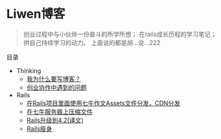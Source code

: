 # Liwen博客

> 创业过程中与小伙伴一份奋斗的所学所想；
> 在rails成长历程的学习笔记；
> 供自己持续学习的动力。
> 上面说的都是胡...说...222

目录

* Thinking
    * [我为什么要写博客？](http://zhangliwen.site/thinking/2016/08/24/Why-should-I-write-blog.html)
    * [创业协作中遇到的问题](http://zhangliwen.site/thinking/2016/08/26/cooperation.html)
* Rails
    * [在Rails项目里面使用七牛作文Assets文件分发，CDN分发](http://zhangliwen.site/rails/2016/08/24/how-use-qiniu-storage-and_cdn.html)
    * [在七牛服务器上压缩文件](http://zhangliwen.site/rails/2016/08/27/qiniu_online_zip.html)
    * [Rails升级到4.2(译文)](http://zhangliwen.site/rails/2016/09/13/how_to_upgrade_to_rails_4_2.html)
    * [Rails瘦身](http://zhangliwen.site/rails/2016/10/13/rails_on_a_diet.html)
